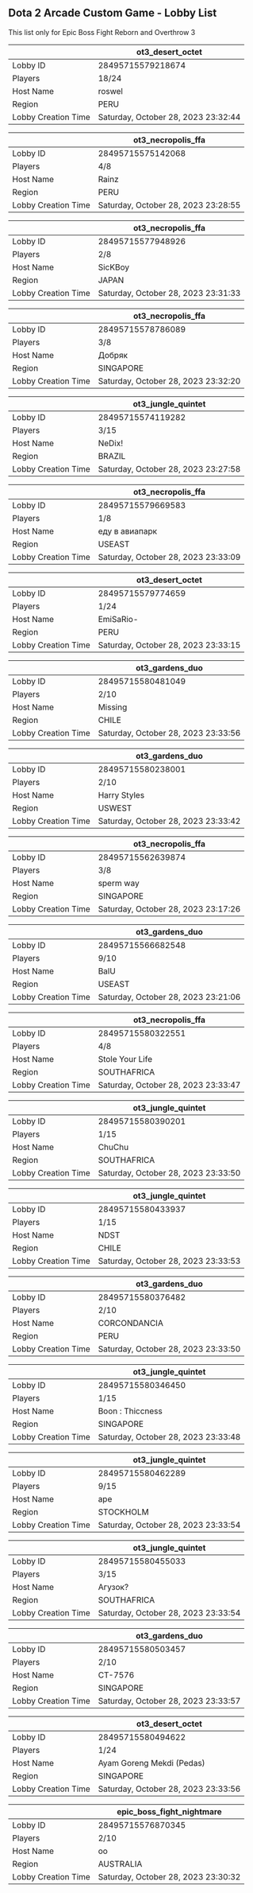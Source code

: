 ## Dota 2 Arcade Custom Game - Lobby List

This list only for Epic Boss Fight Reborn and Overthrow 3

|  | ot3_desert_octet |
| ------ | ------ |
| Lobby ID | 28495715579218674 |
| Players | 18/24 |
| Host Name | roswel |
| Region | PERU |
| Lobby Creation Time | Saturday, October 28, 2023 23:32:44 |


|  | ot3_necropolis_ffa |
| ------ | ------ |
| Lobby ID | 28495715575142068 |
| Players | 4/8 |
| Host Name | Rainz |
| Region | PERU |
| Lobby Creation Time | Saturday, October 28, 2023 23:28:55 |


|  | ot3_necropolis_ffa |
| ------ | ------ |
| Lobby ID | 28495715577948926 |
| Players | 2/8 |
| Host Name | SicKBoy |
| Region | JAPAN |
| Lobby Creation Time | Saturday, October 28, 2023 23:31:33 |


|  | ot3_necropolis_ffa |
| ------ | ------ |
| Lobby ID | 28495715578786089 |
| Players | 3/8 |
| Host Name | Добряк |
| Region | SINGAPORE |
| Lobby Creation Time | Saturday, October 28, 2023 23:32:20 |


|  | ot3_jungle_quintet |
| ------ | ------ |
| Lobby ID | 28495715574119282 |
| Players | 3/15 |
| Host Name | NeDix! |
| Region | BRAZIL |
| Lobby Creation Time | Saturday, October 28, 2023 23:27:58 |


|  | ot3_necropolis_ffa |
| ------ | ------ |
| Lobby ID | 28495715579669583 |
| Players | 1/8 |
| Host Name | еду в авиапарк |
| Region | USEAST |
| Lobby Creation Time | Saturday, October 28, 2023 23:33:09 |


|  | ot3_desert_octet |
| ------ | ------ |
| Lobby ID | 28495715579774659 |
| Players | 1/24 |
| Host Name | EmiSaRio- |
| Region | PERU |
| Lobby Creation Time | Saturday, October 28, 2023 23:33:15 |


|  | ot3_gardens_duo |
| ------ | ------ |
| Lobby ID | 28495715580481049 |
| Players | 2/10 |
| Host Name | Missing |
| Region | CHILE |
| Lobby Creation Time | Saturday, October 28, 2023 23:33:56 |


|  | ot3_gardens_duo |
| ------ | ------ |
| Lobby ID | 28495715580238001 |
| Players | 2/10 |
| Host Name | Harry Styles |
| Region | USWEST |
| Lobby Creation Time | Saturday, October 28, 2023 23:33:42 |


|  | ot3_necropolis_ffa |
| ------ | ------ |
| Lobby ID | 28495715562639874 |
| Players | 3/8 |
| Host Name | sperm way |
| Region | SINGAPORE |
| Lobby Creation Time | Saturday, October 28, 2023 23:17:26 |


|  | ot3_gardens_duo |
| ------ | ------ |
| Lobby ID | 28495715566682548 |
| Players | 9/10 |
| Host Name | BalU |
| Region | USEAST |
| Lobby Creation Time | Saturday, October 28, 2023 23:21:06 |


|  | ot3_necropolis_ffa |
| ------ | ------ |
| Lobby ID | 28495715580322551 |
| Players | 4/8 |
| Host Name | Stole Your Life |
| Region | SOUTHAFRICA |
| Lobby Creation Time | Saturday, October 28, 2023 23:33:47 |


|  | ot3_jungle_quintet |
| ------ | ------ |
| Lobby ID | 28495715580390201 |
| Players | 1/15 |
| Host Name | ChuChu |
| Region | SOUTHAFRICA |
| Lobby Creation Time | Saturday, October 28, 2023 23:33:50 |


|  | ot3_jungle_quintet |
| ------ | ------ |
| Lobby ID | 28495715580433937 |
| Players | 1/15 |
| Host Name | NDST |
| Region | CHILE |
| Lobby Creation Time | Saturday, October 28, 2023 23:33:53 |


|  | ot3_gardens_duo |
| ------ | ------ |
| Lobby ID | 28495715580376482 |
| Players | 2/10 |
| Host Name | CORCONDANCIA |
| Region | PERU |
| Lobby Creation Time | Saturday, October 28, 2023 23:33:50 |


|  | ot3_jungle_quintet |
| ------ | ------ |
| Lobby ID | 28495715580346450 |
| Players | 1/15 |
| Host Name | Boon : Thiccness |
| Region | SINGAPORE |
| Lobby Creation Time | Saturday, October 28, 2023 23:33:48 |


|  | ot3_jungle_quintet |
| ------ | ------ |
| Lobby ID | 28495715580462289 |
| Players | 9/15 |
| Host Name | ape |
| Region | STOCKHOLM |
| Lobby Creation Time | Saturday, October 28, 2023 23:33:54 |


|  | ot3_jungle_quintet |
| ------ | ------ |
| Lobby ID | 28495715580455033 |
| Players | 3/15 |
| Host Name | Агузок? |
| Region | SOUTHAFRICA |
| Lobby Creation Time | Saturday, October 28, 2023 23:33:54 |


|  | ot3_gardens_duo |
| ------ | ------ |
| Lobby ID | 28495715580503457 |
| Players | 2/10 |
| Host Name | CT-7576 |
| Region | SINGAPORE |
| Lobby Creation Time | Saturday, October 28, 2023 23:33:57 |


|  | ot3_desert_octet |
| ------ | ------ |
| Lobby ID | 28495715580494622 |
| Players | 1/24 |
| Host Name | Ayam Goreng Mekdi (Pedas) |
| Region | SINGAPORE |
| Lobby Creation Time | Saturday, October 28, 2023 23:33:56 |


|  | epic_boss_fight_nightmare |
| ------ | ------ |
| Lobby ID | 28495715576870345 |
| Players | 2/10 |
| Host Name | оо |
| Region | AUSTRALIA |
| Lobby Creation Time | Saturday, October 28, 2023 23:30:32 |


